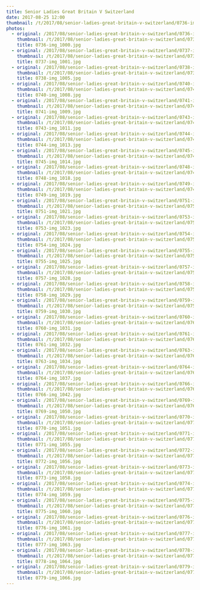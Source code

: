```yaml
---
title: Senior Ladies Great Britain V Switzerland
date: 2017-08-25 12:00
thumbnail: /t/2017/08/senior-ladies-great-britain-v-switzerland/0736-img_1000.jpg
photos:
  - original: /2017/08/senior-ladies-great-britain-v-switzerland/0736-img_1000.jpg
    thumbnail: /t/2017/08/senior-ladies-great-britain-v-switzerland/0736-img_1000.jpg
    title: 0736-img_1000.jpg
  - original: /2017/08/senior-ladies-great-britain-v-switzerland/0737-img_1001.jpg
    thumbnail: /t/2017/08/senior-ladies-great-britain-v-switzerland/0737-img_1001.jpg
    title: 0737-img_1001.jpg
  - original: /2017/08/senior-ladies-great-britain-v-switzerland/0738-img_1005.jpg
    thumbnail: /t/2017/08/senior-ladies-great-britain-v-switzerland/0738-img_1005.jpg
    title: 0738-img_1005.jpg
  - original: /2017/08/senior-ladies-great-britain-v-switzerland/0740-img_1008.jpg
    thumbnail: /t/2017/08/senior-ladies-great-britain-v-switzerland/0740-img_1008.jpg
    title: 0740-img_1008.jpg
  - original: /2017/08/senior-ladies-great-britain-v-switzerland/0741-img_1009.jpg
    thumbnail: /t/2017/08/senior-ladies-great-britain-v-switzerland/0741-img_1009.jpg
    title: 0741-img_1009.jpg
  - original: /2017/08/senior-ladies-great-britain-v-switzerland/0743-img_1011.jpg
    thumbnail: /t/2017/08/senior-ladies-great-britain-v-switzerland/0743-img_1011.jpg
    title: 0743-img_1011.jpg
  - original: /2017/08/senior-ladies-great-britain-v-switzerland/0744-img_1013.jpg
    thumbnail: /t/2017/08/senior-ladies-great-britain-v-switzerland/0744-img_1013.jpg
    title: 0744-img_1013.jpg
  - original: /2017/08/senior-ladies-great-britain-v-switzerland/0745-img_1014.jpg
    thumbnail: /t/2017/08/senior-ladies-great-britain-v-switzerland/0745-img_1014.jpg
    title: 0745-img_1014.jpg
  - original: /2017/08/senior-ladies-great-britain-v-switzerland/0748-img_1018.jpg
    thumbnail: /t/2017/08/senior-ladies-great-britain-v-switzerland/0748-img_1018.jpg
    title: 0748-img_1018.jpg
  - original: /2017/08/senior-ladies-great-britain-v-switzerland/0749-img_1019.jpg
    thumbnail: /t/2017/08/senior-ladies-great-britain-v-switzerland/0749-img_1019.jpg
    title: 0749-img_1019.jpg
  - original: /2017/08/senior-ladies-great-britain-v-switzerland/0751-img_1021.jpg
    thumbnail: /t/2017/08/senior-ladies-great-britain-v-switzerland/0751-img_1021.jpg
    title: 0751-img_1021.jpg
  - original: /2017/08/senior-ladies-great-britain-v-switzerland/0753-img_1023.jpg
    thumbnail: /t/2017/08/senior-ladies-great-britain-v-switzerland/0753-img_1023.jpg
    title: 0753-img_1023.jpg
  - original: /2017/08/senior-ladies-great-britain-v-switzerland/0754-img_1024.jpg
    thumbnail: /t/2017/08/senior-ladies-great-britain-v-switzerland/0754-img_1024.jpg
    title: 0754-img_1024.jpg
  - original: /2017/08/senior-ladies-great-britain-v-switzerland/0755-img_1025.jpg
    thumbnail: /t/2017/08/senior-ladies-great-britain-v-switzerland/0755-img_1025.jpg
    title: 0755-img_1025.jpg
  - original: /2017/08/senior-ladies-great-britain-v-switzerland/0757-img_1028.jpg
    thumbnail: /t/2017/08/senior-ladies-great-britain-v-switzerland/0757-img_1028.jpg
    title: 0757-img_1028.jpg
  - original: /2017/08/senior-ladies-great-britain-v-switzerland/0758-img_1029.jpg
    thumbnail: /t/2017/08/senior-ladies-great-britain-v-switzerland/0758-img_1029.jpg
    title: 0758-img_1029.jpg
  - original: /2017/08/senior-ladies-great-britain-v-switzerland/0759-img_1030.jpg
    thumbnail: /t/2017/08/senior-ladies-great-britain-v-switzerland/0759-img_1030.jpg
    title: 0759-img_1030.jpg
  - original: /2017/08/senior-ladies-great-britain-v-switzerland/0760-img_1031.jpg
    thumbnail: /t/2017/08/senior-ladies-great-britain-v-switzerland/0760-img_1031.jpg
    title: 0760-img_1031.jpg
  - original: /2017/08/senior-ladies-great-britain-v-switzerland/0761-img_1032.jpg
    thumbnail: /t/2017/08/senior-ladies-great-britain-v-switzerland/0761-img_1032.jpg
    title: 0761-img_1032.jpg
  - original: /2017/08/senior-ladies-great-britain-v-switzerland/0763-img_1034.jpg
    thumbnail: /t/2017/08/senior-ladies-great-britain-v-switzerland/0763-img_1034.jpg
    title: 0763-img_1034.jpg
  - original: /2017/08/senior-ladies-great-britain-v-switzerland/0764-img_1037.jpg
    thumbnail: /t/2017/08/senior-ladies-great-britain-v-switzerland/0764-img_1037.jpg
    title: 0764-img_1037.jpg
  - original: /2017/08/senior-ladies-great-britain-v-switzerland/0766-img_1042.jpg
    thumbnail: /t/2017/08/senior-ladies-great-britain-v-switzerland/0766-img_1042.jpg
    title: 0766-img_1042.jpg
  - original: /2017/08/senior-ladies-great-britain-v-switzerland/0769-img_1050.jpg
    thumbnail: /t/2017/08/senior-ladies-great-britain-v-switzerland/0769-img_1050.jpg
    title: 0769-img_1050.jpg
  - original: /2017/08/senior-ladies-great-britain-v-switzerland/0770-img_1051.jpg
    thumbnail: /t/2017/08/senior-ladies-great-britain-v-switzerland/0770-img_1051.jpg
    title: 0770-img_1051.jpg
  - original: /2017/08/senior-ladies-great-britain-v-switzerland/0771-img_1055.jpg
    thumbnail: /t/2017/08/senior-ladies-great-britain-v-switzerland/0771-img_1055.jpg
    title: 0771-img_1055.jpg
  - original: /2017/08/senior-ladies-great-britain-v-switzerland/0772-img_1056.jpg
    thumbnail: /t/2017/08/senior-ladies-great-britain-v-switzerland/0772-img_1056.jpg
    title: 0772-img_1056.jpg
  - original: /2017/08/senior-ladies-great-britain-v-switzerland/0773-img_1058.jpg
    thumbnail: /t/2017/08/senior-ladies-great-britain-v-switzerland/0773-img_1058.jpg
    title: 0773-img_1058.jpg
  - original: /2017/08/senior-ladies-great-britain-v-switzerland/0774-img_1059.jpg
    thumbnail: /t/2017/08/senior-ladies-great-britain-v-switzerland/0774-img_1059.jpg
    title: 0774-img_1059.jpg
  - original: /2017/08/senior-ladies-great-britain-v-switzerland/0775-img_1060.jpg
    thumbnail: /t/2017/08/senior-ladies-great-britain-v-switzerland/0775-img_1060.jpg
    title: 0775-img_1060.jpg
  - original: /2017/08/senior-ladies-great-britain-v-switzerland/0776-img_1061.jpg
    thumbnail: /t/2017/08/senior-ladies-great-britain-v-switzerland/0776-img_1061.jpg
    title: 0776-img_1061.jpg
  - original: /2017/08/senior-ladies-great-britain-v-switzerland/0777-img_1063.jpg
    thumbnail: /t/2017/08/senior-ladies-great-britain-v-switzerland/0777-img_1063.jpg
    title: 0777-img_1063.jpg
  - original: /2017/08/senior-ladies-great-britain-v-switzerland/0778-img_1064.jpg
    thumbnail: /t/2017/08/senior-ladies-great-britain-v-switzerland/0778-img_1064.jpg
    title: 0778-img_1064.jpg
  - original: /2017/08/senior-ladies-great-britain-v-switzerland/0779-img_1066.jpg
    thumbnail: /t/2017/08/senior-ladies-great-britain-v-switzerland/0779-img_1066.jpg
    title: 0779-img_1066.jpg
---
```


